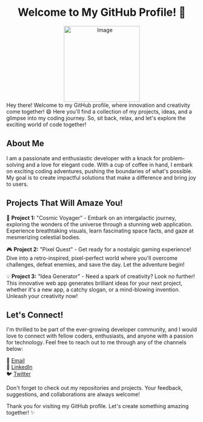 <div style="text-align:center;"><h1> Welcome to My GitHub Profile! 🌟</h1></div>

<!-- ![GitHub Profile](https://avatars.githubusercontent.com/u/93969099?v=4) -->
<center>
<img src="https://avatars.githubusercontent.com/u/93969099?v=4" alt="Image" width="200" height="200">
</center>
Hey there! Welcome to my GitHub profile, where innovation and creativity come together! 😄 Here you'll find a collection of my projects, ideas, and a glimpse into my coding journey. So, sit back, relax, and let's explore the exciting world of code together!

## About Me

I am a passionate and enthusiastic developer with a knack for problem-solving and a love for elegant code. With a cup of coffee in hand, I embark on exciting coding adventures, pushing the boundaries of what's possible. My goal is to create impactful solutions that make a difference and bring joy to users.

## Projects That Will Amaze You!

🚀 **Project 1:** "Cosmic Voyager" - Embark on an intergalactic journey, exploring the wonders of the universe through a stunning web application. Experience breathtaking visuals, learn fascinating space facts, and gaze at mesmerizing celestial bodies.

🎮 **Project 2:** "Pixel Quest" - Get ready for a nostalgic gaming experience! Dive into a retro-inspired, pixel-perfect world where you'll overcome challenges, defeat enemies, and save the day. Let the adventure begin!

💡 **Project 3:** "Idea Generator" - Need a spark of creativity? Look no further! This innovative web app generates brilliant ideas for your next project, whether it's a new app, a catchy slogan, or a mind-blowing invention. Unleash your creativity now!

## Let's Connect!

I'm thrilled to be part of the ever-growing developer community, and I would love to connect with fellow coders, enthusiasts, and anyone with a passion for technology. Feel free to reach out to me through any of the channels below:

<!-- 🌐 [Website](https://example.com)   -->
📧 [Email](mailto:idrishaider987@gmail.com)  
💼 [LinkedIn](https://www.linkedin.com/in/idris-vohra-589106256/)  
🐦 [Twitter](https://twitter.com/devs_string)  

Don't forget to check out my repositories and projects. Your feedback, suggestions, and collaborations are always welcome!

Thank you for visiting my GitHub profile. Let's create something amazing together! ✨
